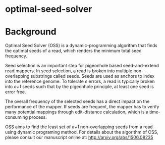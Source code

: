 # optimal-seed-solver

# Background
Optimal Seed Solver (OSS) is a dynamic-programming algorithm that finds the optimal seeds of a read,
which renders the minimum total seed frequency.

Seed selection is an important step for pigeonhole based seed-and-extend read mappers. In seed
selection, a read is broken into multiple non-overlapping substrings called seeds. Seeds are used as
anchors to index into the reference genome. To tolerate _e_ errors, a read is typically broken into
_e+1_ seeds such that by the pigeonhole principle, at least one seed is error free.

The overall frequency of the selected seeds has a direct impact on the performance of the mapper. If
seeds are frequent, the mapper has to verify many potential mappings through edit-distance
calculation, which is a time-consuming process.

OSS aims to find the least set of _e+1_ non-overlapping seeds from a read using dynamic programing
method. For details about the algorithm of OSS, please consult our manuscript online at: http://arxiv.org/abs/1506.08235

# 
